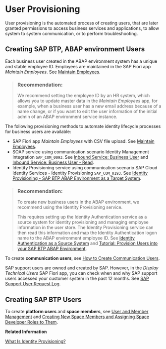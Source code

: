 <!-- loioef52a682060c4051a0645f4ecc5859d0 -->

# User Provisioning

User provisioning is the automated process of creating users, that are later granted permissions to access business services and applications, to allow system to system communication, or to perform troubleshooting.



<a name="loioef52a682060c4051a0645f4ecc5859d0__section_bq1_xms_xsb"/>

## Creating SAP BTP, ABAP environment Users

Each business user created in the ABAP environment system has a unique and stable employee ID. Employees are maintained in the SAP Fiori app *Maintain Employees*. See [Maintain Employees](../50-administration-and-ops/maintain-employees-e882b0f.md).

> ### Recommendation:  
> We recommend setting the employee ID by an HR system, which allows you to update master data in the *Maintain Employees* app, for example, when a business user has a new email address because of a name change, or if you want to edit the user information of the initial admin of an ABAP environment service instance.

The following provisioning methods to automate identity lifecycle processes for business users are available:

-   SAP Fiori app *Maintain Employees* with CSV file upload. See [Maintain Employees](../50-administration-and-ops/maintain-employees-e882b0f.md).
-   SOAP service using communication scenario Identity Management Integration `SAP_COM_0093`. See [Inbound Service: Business User](inbound-service-business-user-a631f4e.md) and [Inbound Service: Business User - Read](inbound-service-business-user-read-535e7af.md).
-   Identity Provisioning service using communication scenario SAP Cloud Identity Services - Identity Provisioning `SAP_COM_0193`. See [Identity Provisioning - SAP BTP ABAP Environment as a Target System](https://help.sap.com/viewer/f48e822d6d484fa5ade7dda78b64d9f5/Cloud/en-US/e763123cbba9418d99a43b72c9783c60.html).

> ### Recommendation:  
> To create new business users in the ABAP environment, we recommend using the Identity Provisioning service.
> 
> This requires setting up the Identity Authentication service as a source system for identity provisioning and managing employee information in the user store. The Identity Provisioning service can then read this information and map the Identity Authentication logon name to the ABAP environment employee ID. See [Identity Authentication as a Source System](https://help.sap.com/viewer/f48e822d6d484fa5ade7dda78b64d9f5/Cloud/en-US/e4e25f1fae094c2a89ad62159e1cd230.html) and [Tutorial: Provision Users into your SAP BTP ABAP Environment](https://developers.sap.com/tutorials/abap-environment-ips.html#9e4583da-62d2-4c05-8991-325d4c3a524).

To create **communication users**, see [How to Create Communication Users](../50-administration-and-ops/how-to-create-communication-users-0377ade.md).

SAP support users are owned and created by SAP. However, in the *Display Technical Users* SAP Fiori app, you can check when and why SAP support users accessed your customer system in the past 12 months. See [SAP Support User Request Log](../50-administration-and-ops/sap-support-user-request-log-934a027.md).



<a name="loioef52a682060c4051a0645f4ecc5859d0__section_fnk_3ns_xsb"/>

## Creating SAP BTP Users

To create **platform users** and **space members**, see [User and Member Management](https://help.sap.com/products/BTP/65de2977205c403bbc107264b8eccf4b/cc1c676b43904066abb2a4838cbd0c37.html?version=Cloud) and [Creating New Space Members and Assigning Space Developer Roles to Them](https://help.sap.com/products/BTP/65de2977205c403bbc107264b8eccf4b/967fc4e2b1314cf7afc7d7043b53e566.html?version=Cloud).

**Related Information**  


[What Is Identity Provisioning?](https://help.sap.com/viewer/f48e822d6d484fa5ade7dda78b64d9f5/Cloud/en-US/f2b2df8a273642a1bf801e99ecc4a043.html)

